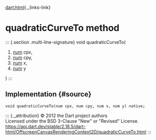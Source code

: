 [dart:html](../../dart-html/dart-html-library){._links-link}

quadraticCurveTo method
=======================

::: {.section .multi-line-signature}
void quadraticCurveTo(

1.  [num](../../dart-core/num-class) cpx,
2.  [num](../../dart-core/num-class) cpy,
3.  [num](../../dart-core/num-class) x,
4.  [num](../../dart-core/num-class) y

)
:::

Implementation {#source}
--------------

``` {.language-dart data-language="dart"}
void quadraticCurveTo(num cpx, num cpy, num x, num y) native;
```

::: {._attribution}
© 2012 the Dart project authors\
Licensed under the BSD 3-Clause \"New\" or \"Revised\" License.\
<https://api.dart.dev/stable/2.18.5/dart-html/OffscreenCanvasRenderingContext2D/quadraticCurveTo.html>
:::
